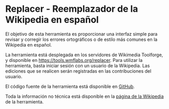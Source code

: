 # Replacer - Reemplazador de la Wikipedia en español

El objetivo de esta herramienta es proporcionar una interfaz simple para revisar y corregir los errores ortográficos o de estilo más comunes en la Wikipedia en español.

La herramienta está desplegada en los servidores de Wikimedia Toolforge, y disponible en https://tools.wmflabs.org/replacer. Para utilizar la herramienta, basta iniciar sesión con un usuario de la Wikipedia. Las ediciones que se realicen serán registradas en las contribuciones del usuario.

El código fuente de la herramienta está disponible en [GitHub](https://github.com/benjavalero/replacer).

Toda la información no técnica está disponible en la [página de la Wikipedia](https://es.wikipedia.org/wiki/Usuario:Benjavalero/Replacer) de la herramienta.

